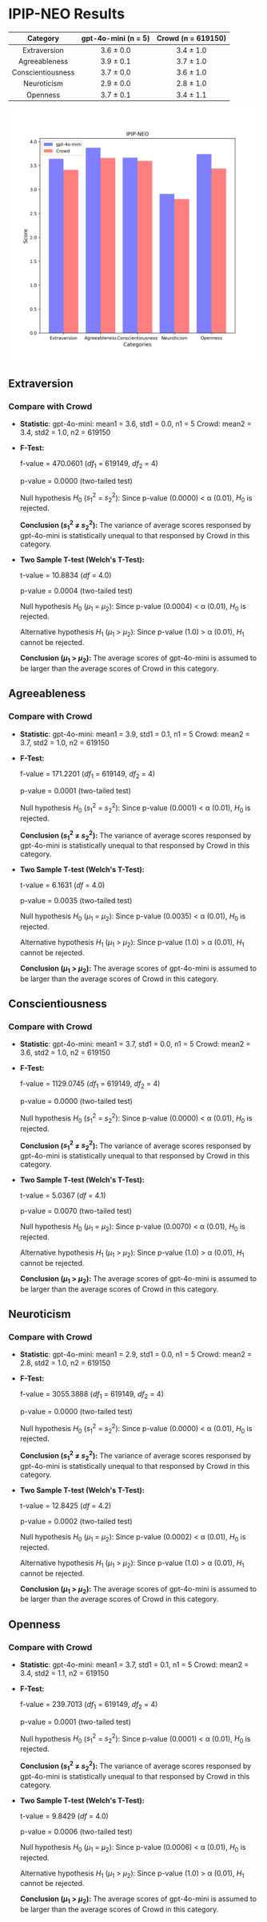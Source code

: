 # IPIP-NEO Results

| Category | gpt-4o-mini (n = 5) | Crowd (n = 619150) |
| :---: | :---: | :---: |
| Extraversion | 3.6 $\pm$ 0.0 | 3.4 $\pm$ 1.0 | 
| Agreeableness | 3.9 $\pm$ 0.1 | 3.7 $\pm$ 1.0 | 
| Conscientiousness | 3.7 $\pm$ 0.0 | 3.6 $\pm$ 1.0 | 
| Neuroticism | 2.9 $\pm$ 0.0 | 2.8 $\pm$ 1.0 | 
| Openness | 3.7 $\pm$ 0.1 | 3.4 $\pm$ 1.1 | 


![Bar Chart](figures/gpt-4o-mini_prompt_v1_xxx0x-IPIP-NEO.png "Bar Chart of gpt-4o-mini on IPIP-NEO")

## Extraversion
### Compare with Crowd

- **Statistic**:
gpt-4o-mini:	mean1 = 3.6,	std1 = 0.0,	n1 = 5
Crowd:	mean2 = 3.4,	std2 = 1.0,	n2 = 619150

- **F-Test:**

	f-value = 470.0601	($df_1$ = 619149, $df_2$ = 4)

	p-value = 0.0000	(two-tailed test)

	Null hypothesis $H_0$ ($s_1^2$ = $s_2^2$): 	Since p-value (0.0000) < α (0.01), $H_0$ is rejected.

	**Conclusion ($s_1^2$ ≠ $s_2^2$):** The variance of average scores responsed by gpt-4o-mini is statistically unequal to that responsed by Crowd in this category.

- **Two Sample T-test (Welch's T-Test):**

	t-value = 10.8834	($df$ = 4.0)

	p-value = 0.0004	(two-tailed test)

	Null hypothesis $H_0$ ($µ_1$ = $µ_2$): Since p-value (0.0004) < α (0.01), $H_0$ is rejected.

	Alternative hypothesis $H_1$ ($µ_1$ > $µ_2$): 	Since p-value (1.0) > α (0.01), $H_1$ cannot be rejected.

	**Conclusion ($µ_1$ > $µ_2$):** The average scores of gpt-4o-mini is assumed to be larger than the average scores of Crowd in this category.

## Agreeableness
### Compare with Crowd

- **Statistic**:
gpt-4o-mini:	mean1 = 3.9,	std1 = 0.1,	n1 = 5
Crowd:	mean2 = 3.7,	std2 = 1.0,	n2 = 619150

- **F-Test:**

	f-value = 171.2201	($df_1$ = 619149, $df_2$ = 4)

	p-value = 0.0001	(two-tailed test)

	Null hypothesis $H_0$ ($s_1^2$ = $s_2^2$): 	Since p-value (0.0001) < α (0.01), $H_0$ is rejected.

	**Conclusion ($s_1^2$ ≠ $s_2^2$):** The variance of average scores responsed by gpt-4o-mini is statistically unequal to that responsed by Crowd in this category.

- **Two Sample T-test (Welch's T-Test):**

	t-value = 6.1631	($df$ = 4.0)

	p-value = 0.0035	(two-tailed test)

	Null hypothesis $H_0$ ($µ_1$ = $µ_2$): Since p-value (0.0035) < α (0.01), $H_0$ is rejected.

	Alternative hypothesis $H_1$ ($µ_1$ > $µ_2$): 	Since p-value (1.0) > α (0.01), $H_1$ cannot be rejected.

	**Conclusion ($µ_1$ > $µ_2$):** The average scores of gpt-4o-mini is assumed to be larger than the average scores of Crowd in this category.

## Conscientiousness
### Compare with Crowd

- **Statistic**:
gpt-4o-mini:	mean1 = 3.7,	std1 = 0.0,	n1 = 5
Crowd:	mean2 = 3.6,	std2 = 1.0,	n2 = 619150

- **F-Test:**

	f-value = 1129.0745	($df_1$ = 619149, $df_2$ = 4)

	p-value = 0.0000	(two-tailed test)

	Null hypothesis $H_0$ ($s_1^2$ = $s_2^2$): 	Since p-value (0.0000) < α (0.01), $H_0$ is rejected.

	**Conclusion ($s_1^2$ ≠ $s_2^2$):** The variance of average scores responsed by gpt-4o-mini is statistically unequal to that responsed by Crowd in this category.

- **Two Sample T-test (Welch's T-Test):**

	t-value = 5.0367	($df$ = 4.1)

	p-value = 0.0070	(two-tailed test)

	Null hypothesis $H_0$ ($µ_1$ = $µ_2$): Since p-value (0.0070) < α (0.01), $H_0$ is rejected.

	Alternative hypothesis $H_1$ ($µ_1$ > $µ_2$): 	Since p-value (1.0) > α (0.01), $H_1$ cannot be rejected.

	**Conclusion ($µ_1$ > $µ_2$):** The average scores of gpt-4o-mini is assumed to be larger than the average scores of Crowd in this category.

## Neuroticism
### Compare with Crowd

- **Statistic**:
gpt-4o-mini:	mean1 = 2.9,	std1 = 0.0,	n1 = 5
Crowd:	mean2 = 2.8,	std2 = 1.0,	n2 = 619150

- **F-Test:**

	f-value = 3055.3888	($df_1$ = 619149, $df_2$ = 4)

	p-value = 0.0000	(two-tailed test)

	Null hypothesis $H_0$ ($s_1^2$ = $s_2^2$): 	Since p-value (0.0000) < α (0.01), $H_0$ is rejected.

	**Conclusion ($s_1^2$ ≠ $s_2^2$):** The variance of average scores responsed by gpt-4o-mini is statistically unequal to that responsed by Crowd in this category.

- **Two Sample T-test (Welch's T-Test):**

	t-value = 12.8425	($df$ = 4.2)

	p-value = 0.0002	(two-tailed test)

	Null hypothesis $H_0$ ($µ_1$ = $µ_2$): Since p-value (0.0002) < α (0.01), $H_0$ is rejected.

	Alternative hypothesis $H_1$ ($µ_1$ > $µ_2$): 	Since p-value (1.0) > α (0.01), $H_1$ cannot be rejected.

	**Conclusion ($µ_1$ > $µ_2$):** The average scores of gpt-4o-mini is assumed to be larger than the average scores of Crowd in this category.

## Openness
### Compare with Crowd

- **Statistic**:
gpt-4o-mini:	mean1 = 3.7,	std1 = 0.1,	n1 = 5
Crowd:	mean2 = 3.4,	std2 = 1.1,	n2 = 619150

- **F-Test:**

	f-value = 239.7013	($df_1$ = 619149, $df_2$ = 4)

	p-value = 0.0001	(two-tailed test)

	Null hypothesis $H_0$ ($s_1^2$ = $s_2^2$): 	Since p-value (0.0001) < α (0.01), $H_0$ is rejected.

	**Conclusion ($s_1^2$ ≠ $s_2^2$):** The variance of average scores responsed by gpt-4o-mini is statistically unequal to that responsed by Crowd in this category.

- **Two Sample T-test (Welch's T-Test):**

	t-value = 9.8429	($df$ = 4.0)

	p-value = 0.0006	(two-tailed test)

	Null hypothesis $H_0$ ($µ_1$ = $µ_2$): Since p-value (0.0006) < α (0.01), $H_0$ is rejected.

	Alternative hypothesis $H_1$ ($µ_1$ > $µ_2$): 	Since p-value (1.0) > α (0.01), $H_1$ cannot be rejected.

	**Conclusion ($µ_1$ > $µ_2$):** The average scores of gpt-4o-mini is assumed to be larger than the average scores of Crowd in this category.

